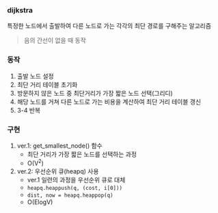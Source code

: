 ### dijkstra
특정한 노드에서 출발하여 다른 노드로 가는 각각의 최단 경로를 구해주는 알고리즘
> 음의 간선이 없을 때 동작

### 동작
1. 출발 노드 설정
2. 최단 거리 테이블 초기화
3. 방문하지 않은 노드 중 최단거리가 가장 짧은 노드 선택(그리디)
4. 해당 노드를 거쳐 다른 노드로 가는 비용을 계산하여 최단 거리 테이블 갱신
5. 3-4 반복

### 구현
1. ver.1: get_smallest_node() 함수
   * 최단 거리가 가장 짧은 노드를 선택하는 과정
   * O(V<sup>2</sup>)
2. ver.2: 우선순위 큐(heapq) 사용
   * ver.1 일련의 과정을 우선순위 큐로 대체
   * ```heapq.heappush(q, (cost, i[0]))```
   * ```dist, now = heapq.heappop(q)```
   * O(ElogV)
